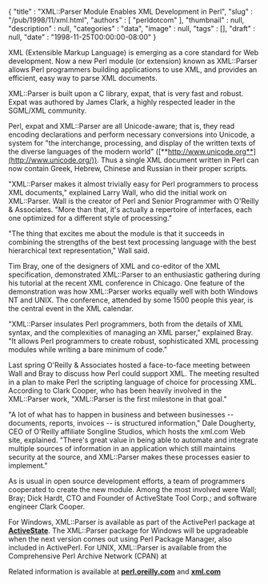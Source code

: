 {
   "title" : "XML::Parser Module Enables XML Development in Perl",
   "slug" : "/pub/1998/11/xml.html",
   "authors" : [
      "perldotcom"
   ],
   "thumbnail" : null,
   "description" : null,
   "categories" : "data",
   "image" : null,
   "tags" : [],
   "draft" : null,
   "date" : "1998-11-25T00:00:00-08:00"
}



XML (Extensible Markup Language) is emerging as a core standard for Web
development. Now a new Perl module (or extension) known as XML::Parser
allows Perl programmers building applications to use XML, and provides
an efficient, easy way to parse XML documents.

XML::Parser is built upon a C library, expat, that is very fast and
robust. Expat was authored by James Clark, a highly respected leader in
the SGML/XML community.

Perl, expat and XML::Parser are all Unicode-aware; that is, they read
encoding declarations and perform necessary conversions into Unicode, a
system for "the interchange, processing, and display of the written
texts of the diverse languages of the modern world"
([**http://www.unicode.org**](http://www.unicode.org/)). Thus a single
XML document written in Perl can now contain Greek, Hebrew, Chinese and
Russian in their proper scripts.

"XML::Parser makes it almost trivially easy for Perl programmers to
process XML documents," explained Larry Wall, who did the initial work
on XML::Parser. Wall is the creator of Perl and Senior Programmer with
O'Reilly & Associates. "More than that, it's actually a repertoire of
interfaces, each one optimized for a different style of processing."

"The thing that excites me about the module is that it succeeds in
combining the strengths of the best text processing language with the
best hierarchical text representation," Wall said.

Tim Bray, one of the designers of XML and co-editor of the XML
specification, demonstrated XML::Parser to an enthusiastic gathering
during his tutorial at the recent XML conference in Chicago. One feature
of the demonstration was how XML::Parser works equally well with both
Windows NT and UNIX. The conference, attended by some 1500 people this
year, is the central event in the XML calendar.

"XML::Parser insulates Perl programmers, both from the details of XML
syntax, and the complexities of managing an XML parser," explained Bray.
"It allows Perl programmers to create robust, sophisticated XML
processing modules while writing a bare minimum of code."

Last spring O'Reilly & Associates hosted a face-to-face meeting between
Wall and Bray to discuss how Perl could support XML. The meeting
resulted in a plan to make Perl the scripting language of choice for
processing XML. According to Clark Cooper, who has been heavily involved
in the XML::Parser work, "XML::Parser is the first milestone in that
goal."

"A lot of what has to happen in business and between businesses --
documents, reports, invoices -- is structured information," Dale
Dougherty, CEO of O'Reilly affiliate Songline Studios, which hosts the
xml.com Web site, explained. "There's great value in being able to
automate and integrate multiple sources of information in an application
which still maintains security at the source, and XML::Parser makes
these processes easier to implement."

As is usual in open source development efforts, a team of programmers
cooperated to create the new module. Among the most involved were Wall;
Bray; Dick Hardt, CTO and Founder of ActiveState Tool Corp.; and
software engineer Clark Cooper.

For Windows, XML::Parser is available as part of the ActivePerl package
at [**ActiveState**](http://www.ActiveState.com). The XML::Parser
package for Windows will be upgradeable when the next version comes out
using Perl Package Manager, also included in ActivePerl. For UNIX,
XML::Parser is available from the Comprehensive Perl Archive Network
(CPAN) at

Related information is available at
[**perl.oreilly.com**](http://perl.oreilly.com/) and
[**xml.com**](http://www.xml.com)
